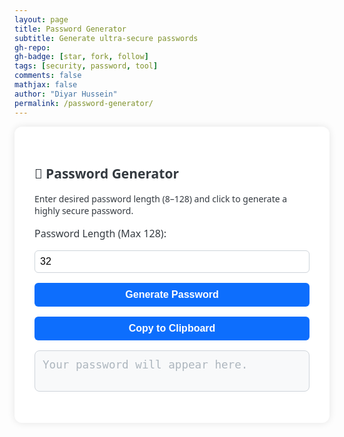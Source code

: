 ```yaml
---
layout: page
title: Password Generator
subtitle: Generate ultra-secure passwords
gh-repo:
gh-badge: [star, fork, follow]
tags: [security, password, tool]
comments: false
mathjax: false
author: "Diyar Hussein"
permalink: /password-generator/
---
```


<style>
.password-container {
  max-width: 600px;
  margin: auto;
  padding: 2rem;
  background: #ffffff;
  box-shadow: 0 0 12px rgba(0,0,0,0.1);
  border-radius: 12px;
  font-family: 'Segoe UI', sans-serif;
  color: #343a40;
}

#password-box {
  font-family: monospace;
  font-size: 1.1rem;
  padding: 12px;
  margin-top: 1rem;
  background-color: #f8f9fa;
  border: 1px solid #ced4da;
  border-radius: 8px;
  word-break: break-word;
  min-height: 40px;
  color:rgb(173, 182, 190);
}

label, input, button {
  display: block;
  margin-top: 1rem;
  font-size: 1rem;
  width: 100%;
}

input[type="number"] {
  padding: 8px;
  border: 1px solid #ced4da;
  border-radius: 6px;
}

button {
  margin-top: 1rem;
  padding: 10px;
  background-color: #0d6efd;
  color: white;
  border: none;
  border-radius: 6px;
  cursor: pointer;
  font-weight: bold;
  transition: background-color 0.2s ease-in-out;
}

button:hover {
  background-color: #0b5ed7;
}
</style>

<div class="password-container">
  <h2>🔐 Password Generator</h2>
  <p>Enter desired password length (8–128) and click to generate a highly secure password.</p>

  <label for="length">Password Length (Max 128):</label>
  <input type="number" id="length" min="8" max="128" value="32">

  <button onclick="generatePassword()">Generate Password</button>
  <button onclick="copyPassword()">Copy to Clipboard</button>

  <p id="password-box">Your password will appear here.</p>
</div>

<script>
function generatePassword() {
  const charset = "ABCDEFGHIJKLMNOPQRSTUVWXYZabcdefghijklmnopqrstuvwxyz0123456789!@#$%^&*()-_=+[]{}|;:,.<>?/`~";
  let length = parseInt(document.getElementById("length").value);
  if (isNaN(length) || length < 8 || length > 128) {
    alert("Please choose a valid length between 8 and 128.");
    return;
  }

  let password = '';
  const array = new Uint32Array(length);
  window.crypto.getRandomValues(array); // Secure RNG

  for (let i = 0; i < length; i++) {
    password += charset[array[i] % charset.length];
  }

  document.getElementById("password-box").innerText = password;
}

function copyPassword() {
  const password = document.getElementById("password-box").innerText;
  if (!password || password.includes("Your password")) {
    alert("No password to copy!");
    return;
  }

  navigator.clipboard.writeText(password).then(() => {
    alert("Password copied to clipboard.");
  }).catch(err => {
    console.error("Copy failed", err);
    alert("Failed to copy. Please try manually.");
  });
}
</script>
